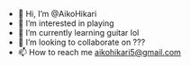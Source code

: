 - 👋 Hi, I’m @AikoHikari
- 👀 I’m interested in playing
- 🌱 I’m currently learning guitar lol
- 💞️ I’m looking to collaborate on ???
- 📫 How to reach me aikohikari5@gmail.com

<!---
AikoHikari/AikoHikari is a ✨ special ✨ repository because its `README.md` (this file) appears on your GitHub profile.
You can click the Preview link to take a look at your changes.
--->

